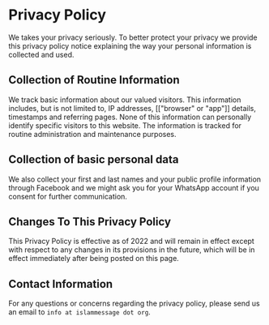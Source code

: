 # Privacy Policy

We takes your privacy seriously. To better protect your privacy we provide this privacy policy notice explaining the way your personal information is collected and used.


## Collection of Routine Information

We track basic information about our valued visitors. This information includes, but is not limited to, IP addresses, [["browser" or "app"]] details, timestamps and referring pages. None of this information can personally identify specific visitors to this website. The information is tracked for routine administration and maintenance purposes.

## Collection of basic personal data

We also collect your first and last names and your public profile information through Facebook and we might ask you for your WhatsApp account if you consent for further communication.


## Changes To This Privacy Policy

This Privacy Policy is effective as of 2022 and will remain in effect except with respect to any changes in its provisions in the future, which will be in effect immediately after being posted on this page.


## Contact Information

For any questions or concerns regarding the privacy policy, please send us an email to `info at islammessage dot org`.
